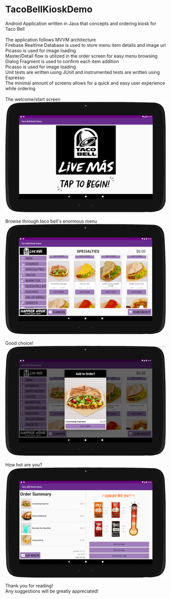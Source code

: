 # TacoBellKioskDemo
Android Application written in Java that concepts and ordering kiosk for Taco Bell <br />
<br />
The application follows MVVM architecture <br />
Firebase Realtime Database is used to store menu item details and image url<br />
Picasso is used for image loading <br />
Master/Detail flow is utilized in the order screen for easy menu browsing  <br />
Dialog Fragment is used to confirm each item addition  <br />
Picasso is used for image loading <br />
Unit tests are written using JUnit and instrumented tests are written using Espresso  <br />
The minimal amount of screens allows for a quick and easy user experience while ordering  <br />
<br />
The welcome/start screen <br />
![Alt text](screenshots/welcome_screen.png "Welcome Screen") <br />
<br />
Browse through taco bell's enormous menu <br />
![Alt text](screenshots/order_screen.png "Order Screen") <br />
<br />
Good choice! <br />
![Alt text](screenshots/order_confirmation_screen.png "Order Confirmation Screen") <br />
<br />
How hot are you? <br />
![Alt text](screenshots/checkout_screen.png "Checkout Screen") <br />

Thank you for reading! <br />
Any suggestions will be greatly appreciated! <br />
